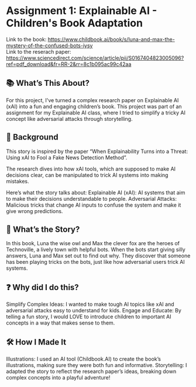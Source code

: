 # Assignment 1: Explainable AI - Children's Book Adaptation

Link to the book: https://www.childbook.ai/book/s/luna-and-max-the-mystery-of-the-confused-bots-iysy   
Link to the reserach paper: https://www.sciencedirect.com/science/article/pii/S0167404823005096?ref=pdf_download&fr=RR-2&rr=8c1b095ac99c42aa

## 📚 What’s This About?
For this project, I've turned a complex research paper on Explainable AI (xAI) into a fun and engaging children’s book. This project was part of an assignment for my Explainable AI class, where I tried to simplify a tricky AI concept like adversarial attacks through storytelling.

## 🌟 Background
This story is inspired by the paper “When Explainability Turns into a Threat: Using xAI to Fool a Fake News Detection Method”. 

The research dives into how xAI tools, which are supposed to make AI decisions clear, can be manipulated to trick AI systems into making mistakes.

Here’s what the story talks about:
Explainable AI (xAI): AI systems that aim to make their decisions understandable to people.
Adversarial Attacks: Malicious tricks that change AI inputs to confuse the system and make it give wrong predictions.

## 📖 What’s the Story?
In this book, Luna the wise owl and Max the clever fox are the heroes of Technoville, a lively town with helpful bots. When the bots start giving silly answers, Luna and Max set out to find out why. They discover that someone has been playing tricks on the bots, just like how adversarial users trick AI systems.

## ❓ Why did I do this?

Simplify Complex Ideas: I wanted to make tough AI topics like xAI and adversarial attacks easy to understand for kids.
Engage and Educate: By telling a fun story, I would LOVE to introduce children to important AI concepts in a way that makes sense to them.

## 🛠️ How I Made It
Illustrations: I used an AI tool (Childbook.AI) to create the book’s illustrations, making sure they were both fun and informative.
Storytelling: I adapted the story to reflect the research paper’s ideas, breaking down complex concepts into a playful adventure!
